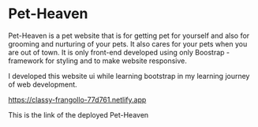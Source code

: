 # Pet-Heaven

Pet-Heaven is a pet website that is for getting pet for yourself and also for grooming and nurturing of your pets. It also cares for your pets when you are out of town. It is only front-end developed using only Boostrap - framework for styling and to make website responsive.

I developed this website ui while learning bootstrap in my learning journey of web development.

https://classy-frangollo-77d761.netlify.app

This is the link of the deployed Pet-Heaven
